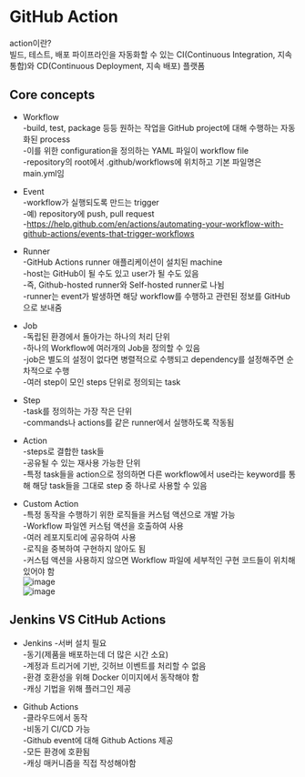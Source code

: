 GitHub Action 
============
action이란?    
빌드, 테스트, 배포 파이프라인을 자동화할 수 있는 CI(Continuous Integration, 지속 통합)와 CD(Continuous Deployment, 지속 배포) 플랫폼

## Core concepts

* Workflow  
-build, test, package 등등 원하는 작업을 GitHub project에 대해 수행하는 자동화된 process    
-이를 위한 configuration을 정의하는 YAML 파일이 workflow file    
-repository의 root에서 .github/workflows에 위치하고 기본 파일명은 main.yml임     
* Event  
-workflow가 실행되도록 만드는 trigger       
-예) repository에 push, pull request        
-https://help.github.com/en/actions/automating-your-workflow-with-github-actions/events-that-trigger-workflows
 
* Runner  
-GitHub Actions runner 애플리케이션이 설치된 machine          
-host는 GitHub이 될 수도 있고 user가 될 수도 있음        
-즉, Github-hosted runner와 Self-hosted runner로 나뉨       
-runner는 event가 발생하면 해당 workflow를 수행하고 관련된 정보를 GitHub으로 보내줌          

* Job    
-독립된 환경에서 돌아가는 하나의 처리 단위     
-하나의 Workflow에 여러개의 Job을 정의할 수 있음      
-job은 별도의 설정이 없다면 병렬적으로 수행되고 dependency를 설정해주면 순차적으로 수행        
-여러 step이 모인 steps 단위로 정의되는 task      

* Step      
 -task를 정의하는 가장 작은 단위      
 -commands나 actions를 같은 runner에서 실행하도록 작동됨     
 
 * Action      
-steps로 결합한 task들    
-공유될 수 있는 재사용 가능한 단위           
-특정 task들을 action으로 정의하면 다른 workflow에서 use라는 keyword를 통해 해당 task들을 그대로 step 중 하나로 사용할 수 있음      


* Custom Action        
-특정 동작을 수행하기 위한 로직들을 커스텀 액션으로 개발 가능    
-Workflow 파일엔 커스텀 액션을 호출하여 사용    
-여러 레포지토리에 공유하여 사용   
-로직을 중복하여 구현하지 않아도 됨   
-커스텀 액션을 사용하지 않으면 Workflow 파일에 세부적인 구현 코드들이 위치해있어야 함   
![image](https://github.com/RyuJiye/Docker-WIL/assets/90456695/c6e717b7-cd2f-437e-b2b1-2fe19a88d404)   
![image](https://github.com/RyuJiye/Docker-WIL/assets/90456695/3c1a06a7-dd32-4eed-a1fc-a3e737e66420)   


## Jenkins VS CitHub Actions
* Jenkins
-서버 설치 필요      
-동기(제품을 배포하는데 더 많은 시간 소요)                              
-계정과 트리거에 기반, 깃허브 이벤트를 처리할 수 없음      
-환경 호환성을 위해 Docker 이미지에서 동작해야 함   
-캐싱 기법을 위해 플러그인 제공   
   
* Github Actions     
-클라우드에서 동작       
-비동기 CI/CD 가능         
-Github event에 대해 Github Actions 제공          
-모든 환경에 호환됨          
-캐싱 매커니즘을 직접 작성해야함        

